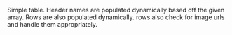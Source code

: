 Simple table. 
Header names are populated dynamically based off the given array.
Rows are also populated dynamically.
rows also check for image urls and handle them appropriately.
